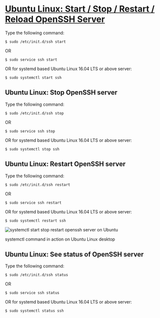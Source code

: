 # [Ubuntu Linux: Start / Stop / Restart / Reload OpenSSH Server](https://www.cyberciti.biz/faq/howto-start-stop-ssh-server/r)



Type the following command:

`$ sudo /etc/init.d/ssh start`

OR

`$ sudo service ssh start`

OR for systemd based Ubuntu Linux 16.04 LTS or above server:

`$ sudo systemctl start ssh`

## Ubuntu Linux: Stop OpenSSH server

Type the following command:

`$ sudo /etc/init.d/ssh stop`

OR

`$ sudo service ssh stop`

OR for systemd based Ubuntu Linux 16.04 LTS or above server:

`$ sudo systemctl stop ssh`

## Ubuntu Linux: Restart OpenSSH server

Type the following command:

`$ sudo /etc/init.d/ssh restart`

OR

`$ sudo service ssh restart`

OR for systemd based Ubuntu Linux 16.04 LTS or above server:

`$ sudo systemctl restart ssh`




![systemctl start stop restart openssh server on Ubuntu](https://www.cyberciti.biz/media/new/faq/2007/10/systemctl-start-stop-restart-openssh-server-on-Ubuntu.png)

systemctl command in action on Ubuntu Linux desktop

## Ubuntu Linux: See status of OpenSSH server

Type the following command:

`$ sudo /etc/init.d/ssh status`

OR

`$ sudo service ssh status`

OR for systemd based Ubuntu Linux 16.04 LTS or above server:

`$ sudo systemctl status ssh`
